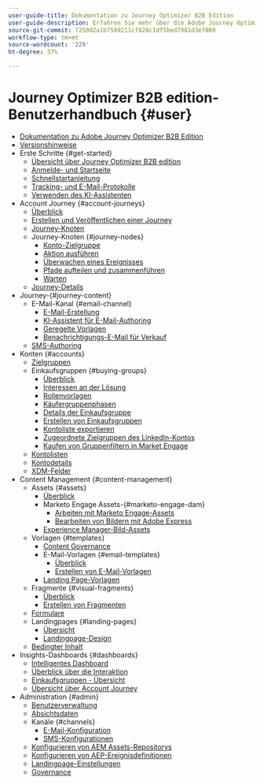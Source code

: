 ```yaml
---
user-guide-title: Dokumentation zu Journey Optimizer B2B Edition
user-guide-description: Erfahren Sie mehr über die Adobe Journey Optimizer B2B Edition und darüber, wie Sie sie verwenden können, um Konto- und Einkaufsgruppen-Journeys mithilfe integrierter generativer KI und branchenführender Automatisierung zu orchestrieren.
source-git-commit: 7250d2a1b7509211cf828c1df5bed7981d3ef809
workflow-type: tm+mt
source-wordcount: '229'
ht-degree: 37%

---
```



# Journey Optimizer B2B edition-Benutzerhandbuch {#user}

+ [Dokumentation zu Adobe Journey Optimizer B2B Edition](guide-overview.md)
+ [Versionshinweise](./release-notes/release-notes.md)
+ Erste Schritte {#get-started}
   + [Übersicht über Journey Optimizer B2B edition](about-journey-optimizer-b2b-edition.md)
   + [Anmelde- und Startseite](home-page.md)
   + [Schnellstartanleitung](./start/get-started.md)
   + [Tracking- und E-Mail-Protokolle](./start/email-protocols.md)
   + [Verwenden des KI-Assistenten](./start/ai-assistant.md)
+ Account Journey {#account-journeys}
   + [Überblick](./journeys/journey-overview.md)
   + [Erstellen und Veröffentlichen einer Journey](./journeys/create-publish-journey.md)
   + [Journey-Knoten](./journeys/journey-nodes.md)
   + Journey-Knoten {#journey-nodes}
      + [Konto-Zielgruppe](./journeys/account-audience-nodes.md)
      + [Aktion ausführen](./journeys/action-nodes.md)
      + [Überwachen eines Ereignisses](./journeys/listen-for-event-nodes.md)
      + [Pfade aufteilen und zusammenführen](./journeys/split-merge-paths-nodes.md)
      + [Warten](./journeys/wait-nodes.md)
   + [Journey-Details](./journeys/journey-details.md)
+ Journey-{#journey-content}
   + E-Mail-Kanal {#email-channel}
      + [E-Mail-Erstellung](./content/email-authoring.md)
      + [KI-Assistent für E-Mail-Authoring](./content/ai-assistant-emails.md)
      + [Geregelte Vorlagen](./content/email-authoring-governance.md)
      + [Benachrichtigungs-E-Mail für Verkauf](./content/sales-alert-email.md)
   + [SMS-Authoring](./content/sms-authoring.md)
+ Konten {#accounts}
   + [Zielgruppen](./audiences/account-audience-overview.md)
   + Einkaufsgruppen {#buying-groups}
      + [Überblick](./buying-groups/buying-groups-overview.md)
      + [Interessen an der Lösung](./buying-groups/solution-interests.md)
      + [Rollenvorlagen](./buying-groups/buying-groups-role-templates.md)
      + [Käufergruppenphasen](./buying-groups/buying-group-stages.md)
      + [Details der Einkaufsgruppe](./buying-groups/buying-group-details.md)
      + [Erstellen von Einkaufsgruppen](./buying-groups/buying-groups-create.md)
      + [Kontoliste exportieren](./audiences/account-list-export.md)
      + [Zugeordnete Zielgruppen des LinkedIn-Kontos](./data/linkedin-account-matched-audiences.md)
      + [Kaufen von Gruppenfiltern in Market Engage](./buying-groups/marketo-engage-smart-list-buying-group-filters.md)
   + [Kontolisten](./accounts/account-lists.md)
   + [Kontodetails](./accounts/account-details.md)
   + [XDM-Felder](./data/field-mapping.md)
+ Content Management {#content-management}
   + Assets {#assets}
      + [Überblick](./content/assets-overview.md)
      + Marketo Engage Assets-{#marketo-engage-dam}
         + [Arbeiten mit Marketo Engage-Assets](./content/marketo-engage-design-studio.md)
         + [Bearbeiten von Bildern mit Adobe Express](./content/image-edit-adobe-express.md)
      + [Experience Manager-Bild-Assets](./content/aem-assets.md)
   + Vorlagen {#templates}
      + [Content Governance](./content/template-content-governance.md)
      + E-Mail-Vorlagen {#email-templates}
         + [Überblick](./content/email-templates.md)
         + [Erstellen von E-Mail-Vorlagen](./content/email-template-authoring.md)
      + [Landing Page-Vorlagen](./content/landing-page-templates.md)
   + Fragmente {#visual-fragments}
      + [Überblick](./content/fragments.md)
      + [Erstellen von Fragmenten](./content/fragment-authoring.md)
   + [Formulare](./content/forms.md)
   + Landingpages {#landing-pages}
      + [Übersicht](./content/landing-pages.md)
      + [Landingpage-Design](./content/landing-page-design.md)
   + [Bedingter Inhalt](./content/conditional-content.md)
+ Insights-Dashboards {#dashboards}
   + [Intelligentes Dashboard](./dashboards/intelligent-dashboard.md)
   + [Überblick über die Interaktion](./dashboards/engagement-dashboard.md)
   + [Einkaufsgruppen - Übersicht](./dashboards/buying-groups-dashboard.md)
   + [Übersicht über Account Journey](./dashboards/journeys-dashboard.md)
+ Administration {#admin}
   + [Benutzerverwaltung](./admin/user-management.md)
   + [Absichtsdaten](./admin/intent-data.md)
   + Kanäle {#channels}
      + [E-Mail-Konfiguration](./admin/configure-channels-emails.md)
      + [SMS-Konfigurationen](./admin/configure-channels-sms.md)
   + [Konfigurieren von AEM Assets-Repositorys](./admin/configure-aem-repositories.md)
   + [Konfigurieren von AEP-Ereignisdefinitionen](./admin/configure-aep-events.md)
   + [Landingpage-Einstellungen](./admin/landing-page-settings.md)
   + [Governance](./admin/governance.md)
